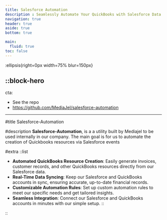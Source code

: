 ```yaml
---
title: Salesforce Automation 
description : Seamlessly Automate Your QuickBooks with Salesforce Data
navigation: true
header: true
aside: true
bottom: true

main:
  fluid: true
toc: false
---
```


:ellipsis{right=0px width=75% blur=150px}

::block-hero
---
cta:
  - See the repo
  - https://github.com/MediaJel/salesforce-automation
---

#title
Salesforce-Automation 

#description
 **Salesforce-Automation**, is a a utility built by Mediajel to be used internally in our company. The main goal is for us to automate
 the creation of Quickbooks resources via Salesforce events

#extra
  ::list
- **Automated QuickBooks Resource Creation**: Easily generate invoices, customer records, and other QuickBooks resources directly from our Salesforce data.
- **Real-Time Data Syncing**: Keep our Salesforce and QuickBooks accounts in sync, ensuring accurate, up-to-date financial records.
- **Customizable Automation Rules**: Set up custom automation rules to meet our specific needs and get tailored insights.
- **Seamless Integration**: Connect our Salesforce and QuickBooks accounts in minutes with our simple setup.
  ::



::
